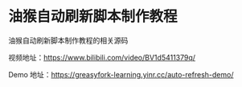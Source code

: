 # 油猴自动刷新脚本制作教程

油猴自动刷新脚本制作教程的相关源码

视频地址：<https://www.bilibili.com/video/BV1d5411379q/>

Demo 地址：<https://greasyfork-learning.yinr.cc/auto-refresh-demo/>
